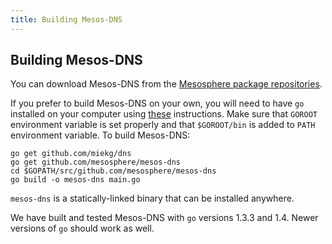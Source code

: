 ```yaml
---
title: Building Mesos-DNS
---
```


##  Building Mesos-DNS

You can download Mesos-DNS from the [Mesosphere package repositories](http://mesosphere.com/downloads/). 

If you prefer to build Mesos-DNS on your own, you will need to have `go` installed on your computer using [these](https://golang.org/doc/install) instructions. Make sure that `GOROOT` environment variable is set properly and that `$GOROOT/bin` is added to `PATH` environment variable. To build Mesos-DNS:

```
go get github.com/miekg/dns
go get github.com/mesosphere/mesos-dns
cd $GOPATH/src/github.com/mesosphere/mesos-dns
go build -o mesos-dns main.go
``` 

`mesos-dns` is a statically-linked binary that can be installed anywhere. 

We have built and tested Mesos-DNS with `go` versions 1.3.3 and 1.4. Newer versions of `go` should work as well. 


